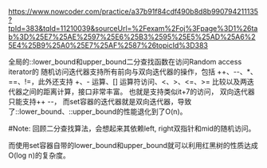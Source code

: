 https://www.nowcoder.com/practice/a37b91f84cdf490b8d8b990794211135?tpId=383&tqId=11210039&sourceUrl=%2Fexam%2Foj%3Fpage%3D1%26tab%3D%25E7%25AE%2597%25E6%25B3%2595%25E5%25AD%25A6%25E4%25B9%25A0%25E7%25AF%2587%26topicId%3D383

全局的::lower_bound和upper_bound二分查找函数在访问Random access iterator的
随机访问迭代器支持所有前向与双向迭代器的操作，包括 ++、--、*、==、!=，此外还支持 +、- 运算、[] 运算符访问、<、>、<=、>= 比较以及两迭代器之间的距离计算，接口非常丰富。
也就是支持类似it+7的访问，
双向迭代器只能支持++ --，
而set容器的迭代器就是双向迭代器，导致了::lower_bound、::upper_bound的性能退化到了O(n)。

#Note: 回顾二分查找算法，会想起来其依赖left, right双指针和mid的随机访问。

而使用set容器自带的lower_bound和upper_bound就可以利用红黑树的性质达成O(log n)的复杂度。